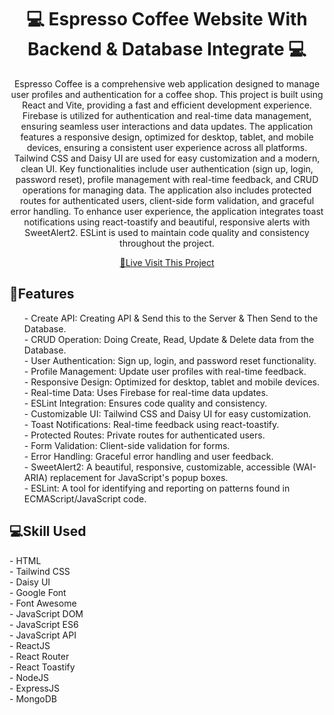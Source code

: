 <h1 align="center" style="font-weight: bold;">💻 <b>Espresso Coffee</b> Website With Backend & Database Integrate 💻</h1>

<p align="center">Espresso Coffee is a comprehensive web application designed to manage user profiles and authentication for a coffee shop. This project is built using React and Vite, providing a fast and efficient development experience. Firebase is utilized for authentication and real-time data management, ensuring seamless user interactions and data updates.
The application features a responsive design, optimized for desktop, tablet, and mobile devices, ensuring a consistent user experience across all platforms. Tailwind CSS and Daisy UI are used for easy customization and a modern, clean UI.
Key functionalities include user authentication (sign up, login, password reset), profile management with real-time feedback, and CRUD operations for managing data. The application also includes protected routes for authenticated users, client-side form validation, and graceful error handling.
To enhance user experience, the application integrates toast notifications using react-toastify and beautiful, responsive alerts with SweetAlert2. ESLint is used to maintain code quality and consistency throughout the project.</p>

<p align="center">
<a href="https://coffee-store-16866.web.app/">📱Live Visit This Project</a>
</p>

<h2 id="layout">🎨Features</h2>
<ul>
- Create API: Creating API & Send this to the Server & Then Send to the Database.<br>
- CRUD Operation: Doing Create, Read, Update & Delete data from the Database.<br>
- User Authentication: Sign up, login, and password reset functionality.<br>
- Profile Management: Update user profiles with real-time feedback.<br>
- Responsive Design: Optimized for desktop, tablet and mobile devices.<br>
- Real-time Data: Uses Firebase for real-time data updates.<br>
- ESLint Integration: Ensures code quality and consistency.<br>
- Customizable UI: Tailwind CSS and Daisy UI for easy customization.<br>
- Toast Notifications: Real-time feedback using react-toastify.<br>
- Protected Routes: Private routes for authenticated users.<br>
- Form Validation: Client-side validation for forms.<br>
- Error Handling: Graceful error handling and user feedback.<br>
- SweetAlert2: A beautiful, responsive, customizable, accessible (WAI-ARIA) replacement for JavaScript's popup boxes.<br>
- ESLint: A tool for identifying and reporting on patterns found in ECMAScript/JavaScript code.<br>
</ul>

<h2 id="technologies" style="font-weight: bolder;">💻Skill Used</h2>
- HTML <br>
- Tailwind CSS <br>
- Daisy UI <br>
- Google Font <br>
- Font Awesome <br>
- JavaScript DOM <br>
- JavaScript ES6 <br>
- JavaScript API <br>
- ReactJS <br>
- React Router <br>
- React Toastify <br>
- NodeJS <br>
- ExpressJS <br>
- MongoDB
